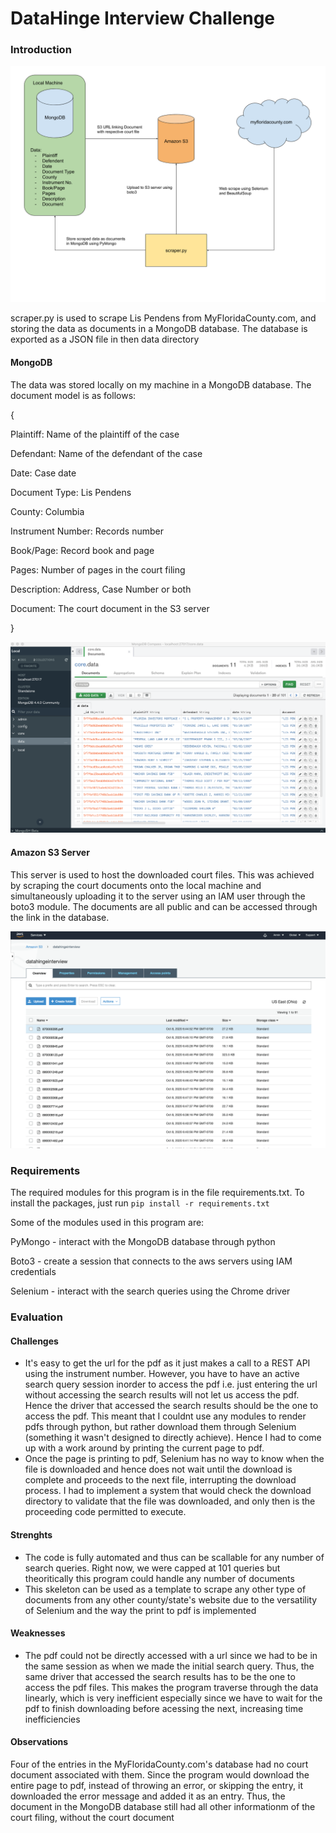 # DataHinge Interview Challenge

### Introduction

![](./lib/flow.png)

scraper.py is used to scrape Lis Pendens from MyFloridaCounty.com, and storing the data as documents in a MongoDB database. The database is exported as a JSON file in then data directory

#### MongoDB

The data was stored locally on my machine in a MongoDB database. The document model is as follows:

{

Plaintiff: Name of the plaintiff of the case

Defendant: Name of the defendant of the case

Date: Case date

Document Type: Lis Pendens

County: Columbia

Instrument Number: Records number

Book/Page: Record book and page

Pages: Number of pages in the court filing

Description: Address, Case Number or both

Document: The court document in the S3 server

}

![](./lib/mongodb.png)

#### Amazon S3 Server

This server is used to host the downloaded court files. This was achieved by scraping the court documents onto the local machine and simultaneously uploading it to the server using an IAM user through the boto3 module. The documents are all public and can be accessed through the link in the database.

![](./lib/s3.png)

### Requirements

The required modules for this program is in the file requirements.txt. To install the packages, just run `pip install -r requirements.txt`

Some of the modules used in this program are:

PyMongo - interact with the MongoDB database through python

Boto3 - create a session that connects to the aws servers using IAM credentials

Selenium - interact with the search queries using the Chrome driver

### Evaluation

#### Challenges

-   It's easy to get the url for the pdf as it just makes a call to a REST API using the instrument number. However, you have to have an active search query session inorder to access the pdf i.e. just entering the url without accessing the search results will not let us access the pdf. Hence the driver that accessed the search results should be the one to access the pdf. This meant that I couldnt use any modules to render pdfs through python, but rather download them through Selenium (something it wasn't designed to directly achieve). Hence I had to come up with a work around by printing the current page to pdf.
-   Once the page is printing to pdf, Selenium has no way to know when the file is downloaded and hence does not wait until the download is complete and proceeds to the next file, interrupting the download process. I had to implement a system that would check the download directory to validate that the file was downloaded, and only then is the proceeding code permitted to execute.

#### Strenghts

-   The code is fully automated and thus can be scallable for any number of search queries. Right now, we were capped at 101 queries but theoritically this program could handle any number of documents
-   This skeleton can be used as a template to scrape any other type of documents from any other county/state's website due to the versatility of Selenium and the way the print to pdf is implemented

#### Weaknesses

-   The pdf could not be directly accessed with a url since we had to be in the same session as when we made the initial search query. Thus, the same driver that accessed the search results has to be the one to access the pdf files. This makes the program traverse through the data linearly, which is very inefficient especially since we have to wait for the pdf to finish downloading before acessing the next, increasing time inefficiencies

#### Observations

Four of the entries in the MyFloridaCounty.com's database had no court document associated with them. Since the program would download the entire page to pdf, instead of throwing an error, or skipping the entry, it downloaded the error message and added it as an entry. Thus, the document in the MongoDB database still had all other informationm of the court filing, without the court document
